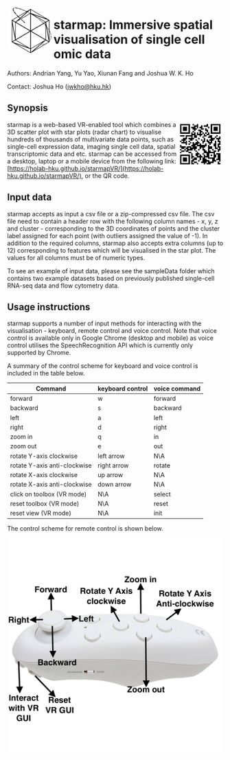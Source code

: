 <a href="url"><img src="QRcodeAndLogo/logo.png" align="left" height="108" alt="starmap"></a>
# starmap: Immersive spatial visualisation of single cell omic data

Authors: Andrian Yang, Yu Yao, Xiunan Fang and Joshua W. K. Ho

Contact: Joshua Ho (jwkho@hku.hk)


## Synopsis

<a href="https://holab-hku.github.io/starmapVR/"><img src="QRcodeAndLogo/QR_Code_StarMapVR.png" align="right" height="108" alt="starmap"></a>
starmap is a web-based VR-enabled tool which combines a 3D scatter plot with star plots (radar chart) to visualise hundreds of thousands of multivariate data points, such as single-cell expression data, imaging single cell data, spatial transcriptomic data and etc. starmap can be accessed from a desktop, laptop or a mobile device from the following link: [https://holab-hku.github.io/starmapVR/](https://holab-hku.github.io/starmapVR/), or the QR code. 
## Input data

starmap accepts as input a csv file or a zip-compressed csv file. The csv file need to contain a header row with the following column names - x, y, z and cluster - corresponding to the 3D coordinates of points and the cluster label assigned for each point (with outliers assigned the value of -1). In addition to the required columns, starmap also accepts extra columns (up to 12) corresponding to features which will be visualised in the star plot. The values for all columns must be of numeric types.

To see an example of input data, please see the sampleData folder which contains two example datasets based on previously published single-cell RNA-seq data and flow cytometry data.

## Usage instructions

starmap supports a number of input methods for interacting with the visualisation - keyboard, remote control and voice control. Note that voice control is available only in Google Chrome (desktop and mobile) as voice control utilises the SpeechRecognition API which is currently only supported by Chrome.

A summary of the control scheme for keyboard and voice control is included in the table below.

| Command | keyboard control | voice command |
| ------- | ---------------- | ------------- |
| forward | w | forward |
| backward | s | backward |
| left | a | left |
| right | d | right |
| zoom in | q | in |
| zoom out | e | out | 
| rotate Y-axis clockwise | left arrow | N\A |
| rotate Y-axis anti-clockwise | right arrow | rotate |
| rotate X-axis clockwise | up arrow | N\A |
| rotate X-axis anti-clockwise | down arrow | N\A |
| click on toolbox (VR mode) | N\A | select |
| reset toolbox (VR mode) | N\A | reset |
| reset view (VR mode) | N\A | init |

The control scheme for remote control is shown below.

<a href="url"><img src="image/gamepad.png" align="left" alt="control scheme for remote control"></a>
